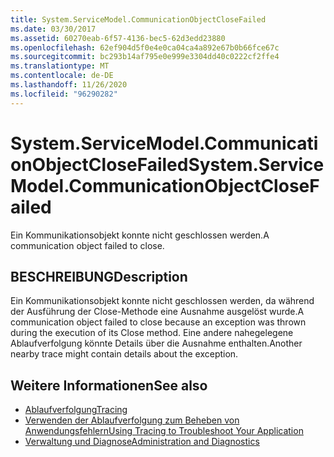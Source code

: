 ```yaml
---
title: System.ServiceModel.CommunicationObjectCloseFailed
ms.date: 03/30/2017
ms.assetid: 60270eab-6f57-4136-bec5-62d3edd23880
ms.openlocfilehash: 62ef904d5f0e4e0ca04ca4a892e67b0b66fce67c
ms.sourcegitcommit: bc293b14af795e0e999e3304dd40c0222cf2ffe4
ms.translationtype: MT
ms.contentlocale: de-DE
ms.lasthandoff: 11/26/2020
ms.locfileid: "96290282"
---
```

# <a name="systemservicemodelcommunicationobjectclosefailed"></a><span data-ttu-id="6f2d3-102">System.ServiceModel.CommunicationObjectCloseFailed</span><span class="sxs-lookup"><span data-stu-id="6f2d3-102">System.ServiceModel.CommunicationObjectCloseFailed</span></span>

<span data-ttu-id="6f2d3-103">Ein Kommunikationsobjekt konnte nicht geschlossen werden.</span><span class="sxs-lookup"><span data-stu-id="6f2d3-103">A communication object failed to close.</span></span>  
  
## <a name="description"></a><span data-ttu-id="6f2d3-104">BESCHREIBUNG</span><span class="sxs-lookup"><span data-stu-id="6f2d3-104">Description</span></span>  

 <span data-ttu-id="6f2d3-105">Ein Kommunikationsobjekt konnte nicht geschlossen werden, da während der Ausführung der Close-Methode eine Ausnahme ausgelöst wurde.</span><span class="sxs-lookup"><span data-stu-id="6f2d3-105">A communication object failed to close because an exception was thrown during the execution of its Close method.</span></span> <span data-ttu-id="6f2d3-106">Eine andere nahegelegene Ablaufverfolgung könnte Details über die Ausnahme enthalten.</span><span class="sxs-lookup"><span data-stu-id="6f2d3-106">Another nearby trace might contain details about the exception.</span></span>  
  
## <a name="see-also"></a><span data-ttu-id="6f2d3-107">Weitere Informationen</span><span class="sxs-lookup"><span data-stu-id="6f2d3-107">See also</span></span>

- [<span data-ttu-id="6f2d3-108">Ablaufverfolgung</span><span class="sxs-lookup"><span data-stu-id="6f2d3-108">Tracing</span></span>](index.md)
- [<span data-ttu-id="6f2d3-109">Verwenden der Ablaufverfolgung zum Beheben von Anwendungsfehlern</span><span class="sxs-lookup"><span data-stu-id="6f2d3-109">Using Tracing to Troubleshoot Your Application</span></span>](using-tracing-to-troubleshoot-your-application.md)
- [<span data-ttu-id="6f2d3-110">Verwaltung und Diagnose</span><span class="sxs-lookup"><span data-stu-id="6f2d3-110">Administration and Diagnostics</span></span>](../index.md)
